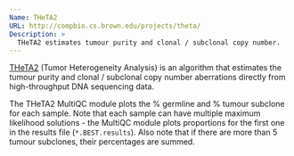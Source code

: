 ```yaml
---
Name: THeTA2
URL: http://compbio.cs.brown.edu/projects/theta/
Description: >
  THeTA2 estimates tumour purity and clonal / subclonal copy number.
---
```


[THeTA2](http://compbio.cs.brown.edu/projects/theta/) (Tumor Heterogeneity Analysis)
is an algorithm that estimates the tumour purity and clonal / subclonal copy number
aberrations directly from high-throughput DNA sequencing data.

The THeTA2 MultiQC module plots the % germline and % tumour subclone for each sample.
Note that each sample can have multiple maximum likelihood solutions - the MultiQC
module plots proportions for the first one in the results file (`*.BEST.results`).
Also note that if there are more than 5 tumour subclones, their percentages are summed.
